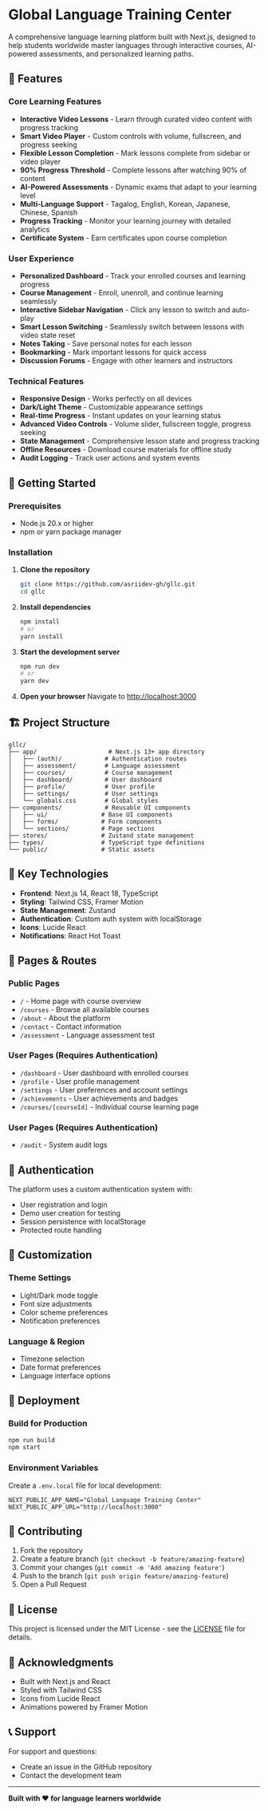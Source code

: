 # Global Language Training Center

A comprehensive language learning platform built with Next.js, designed to help students worldwide master languages through interactive courses, AI-powered assessments, and personalized learning paths.

## 🌟 Features

### Core Learning Features
- **Interactive Video Lessons** - Learn through curated video content with progress tracking
- **Smart Video Player** - Custom controls with volume, fullscreen, and progress seeking
- **Flexible Lesson Completion** - Mark lessons complete from sidebar or video player
- **90% Progress Threshold** - Complete lessons after watching 90% of content
- **AI-Powered Assessments** - Dynamic exams that adapt to your learning level
- **Multi-Language Support** - Tagalog, English, Korean, Japanese, Chinese, Spanish
- **Progress Tracking** - Monitor your learning journey with detailed analytics
- **Certificate System** - Earn certificates upon course completion

### User Experience
- **Personalized Dashboard** - Track your enrolled courses and learning progress
- **Course Management** - Enroll, unenroll, and continue learning seamlessly
- **Interactive Sidebar Navigation** - Click any lesson to switch and auto-play
- **Smart Lesson Switching** - Seamlessly switch between lessons with video state reset
- **Notes Taking** - Save personal notes for each lesson
- **Bookmarking** - Mark important lessons for quick access
- **Discussion Forums** - Engage with other learners and instructors

### Technical Features
- **Responsive Design** - Works perfectly on all devices
- **Dark/Light Theme** - Customizable appearance settings
- **Real-time Progress** - Instant updates on your learning status
- **Advanced Video Controls** - Volume slider, fullscreen toggle, progress seeking
- **State Management** - Comprehensive lesson state and progress tracking
- **Offline Resources** - Download course materials for offline study
- **Audit Logging** - Track user actions and system events

## 🚀 Getting Started

### Prerequisites
- Node.js 20.x or higher
- npm or yarn package manager

### Installation

1. **Clone the repository**
   ```bash
   git clone https://github.com/asriidev-gh/gllc.git
   cd gllc
   ```

2. **Install dependencies**
   ```bash
   npm install
   # or
   yarn install
   ```

3. **Start the development server**
   ```bash
   npm run dev
   # or
   yarn dev
   ```

4. **Open your browser**
   Navigate to [http://localhost:3000](http://localhost:3000)

## 🏗️ Project Structure

```
gllc/
├── app/                    # Next.js 13+ app directory
│   ├── (auth)/            # Authentication routes
│   ├── assessment/        # Language assessment
│   ├── courses/           # Course management
│   ├── dashboard/         # User dashboard
│   ├── profile/           # User profile
│   ├── settings/          # User settings
│   └── globals.css        # Global styles
├── components/            # Reusable UI components
│   ├── ui/               # Base UI components
│   ├── forms/            # Form components
│   └── sections/         # Page sections
├── stores/               # Zustand state management
├── types/                # TypeScript type definitions
└── public/               # Static assets
```

## 🎯 Key Technologies

- **Frontend**: Next.js 14, React 18, TypeScript
- **Styling**: Tailwind CSS, Framer Motion
- **State Management**: Zustand
- **Authentication**: Custom auth system with localStorage
- **Icons**: Lucide React
- **Notifications**: React Hot Toast

## 📱 Pages & Routes

### Public Pages
- `/` - Home page with course overview
- `/courses` - Browse all available courses
- `/about` - About the platform
- `/contact` - Contact information
- `/assessment` - Language assessment test

### User Pages (Requires Authentication)
- `/dashboard` - User dashboard with enrolled courses
- `/profile` - User profile management
- `/settings` - User preferences and account settings
- `/achievements` - User achievements and badges
- `/courses/[courseId]` - Individual course learning page

### User Pages (Requires Authentication)
- `/audit` - System audit logs

## 🔐 Authentication

The platform uses a custom authentication system with:
- User registration and login
- Demo user creation for testing
- Session persistence with localStorage
- Protected route handling

## 🎨 Customization

### Theme Settings
- Light/Dark mode toggle
- Font size adjustments
- Color scheme preferences
- Notification preferences

### Language & Region
- Timezone selection
- Date format preferences
- Language interface options

## 🚀 Deployment

### Build for Production
```bash
npm run build
npm start
```

### Environment Variables
Create a `.env.local` file for local development:
```env
NEXT_PUBLIC_APP_NAME="Global Language Training Center"
NEXT_PUBLIC_APP_URL="http://localhost:3000"
```

## 🤝 Contributing

1. Fork the repository
2. Create a feature branch (`git checkout -b feature/amazing-feature`)
3. Commit your changes (`git commit -m 'Add amazing feature'`)
4. Push to the branch (`git push origin feature/amazing-feature`)
5. Open a Pull Request

## 📄 License

This project is licensed under the MIT License - see the [LICENSE](LICENSE) file for details.

## 🙏 Acknowledgments

- Built with Next.js and React
- Styled with Tailwind CSS
- Icons from Lucide React
- Animations powered by Framer Motion

## 📞 Support

For support and questions:
- Create an issue in the GitHub repository
- Contact the development team

---

**Built with ❤️ for language learners worldwide**
